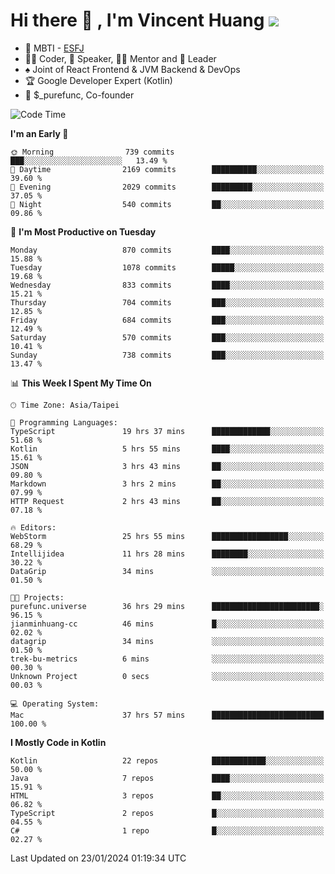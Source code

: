 # Hi there 👋 , I'm Vincent Huang ![](https://komarev.com/ghpvc/?username=Jian-Min-Huang)
- 👀 MBTI - [ESFJ](https://www.16personalities.com/esfj-personality)
- 👨‍💻 Coder, 🎤 Speaker, 👨‍🏫 Mentor and 🚀 Leader
- ♠️ Joint of React Frontend & JVM Backend & DevOps
- 🏆 Google Developer Expert (Kotlin)
- 💼 $_purefunc, Co-founder

<!--START_SECTION:waka-->
![Code Time](http://img.shields.io/badge/Code%20Time-3%2C300%20hrs%2020%20mins-blue)

**I'm an Early 🐤** 

```text
🌞 Morning                739 commits         ███░░░░░░░░░░░░░░░░░░░░░░   13.49 % 
🌆 Daytime                2169 commits        ██████████░░░░░░░░░░░░░░░   39.60 % 
🌃 Evening                2029 commits        █████████░░░░░░░░░░░░░░░░   37.05 % 
🌙 Night                  540 commits         ██░░░░░░░░░░░░░░░░░░░░░░░   09.86 % 
```
📅 **I'm Most Productive on Tuesday** 

```text
Monday                   870 commits         ████░░░░░░░░░░░░░░░░░░░░░   15.88 % 
Tuesday                  1078 commits        █████░░░░░░░░░░░░░░░░░░░░   19.68 % 
Wednesday                833 commits         ████░░░░░░░░░░░░░░░░░░░░░   15.21 % 
Thursday                 704 commits         ███░░░░░░░░░░░░░░░░░░░░░░   12.85 % 
Friday                   684 commits         ███░░░░░░░░░░░░░░░░░░░░░░   12.49 % 
Saturday                 570 commits         ███░░░░░░░░░░░░░░░░░░░░░░   10.41 % 
Sunday                   738 commits         ███░░░░░░░░░░░░░░░░░░░░░░   13.47 % 
```


📊 **This Week I Spent My Time On** 

```text
🕑︎ Time Zone: Asia/Taipei

💬 Programming Languages: 
TypeScript               19 hrs 37 mins      █████████████░░░░░░░░░░░░   51.68 % 
Kotlin                   5 hrs 55 mins       ████░░░░░░░░░░░░░░░░░░░░░   15.61 % 
JSON                     3 hrs 43 mins       ██░░░░░░░░░░░░░░░░░░░░░░░   09.80 % 
Markdown                 3 hrs 2 mins        ██░░░░░░░░░░░░░░░░░░░░░░░   07.99 % 
HTTP Request             2 hrs 43 mins       ██░░░░░░░░░░░░░░░░░░░░░░░   07.18 % 

🔥 Editors: 
WebStorm                 25 hrs 55 mins      █████████████████░░░░░░░░   68.29 % 
Intellijidea             11 hrs 28 mins      ████████░░░░░░░░░░░░░░░░░   30.22 % 
DataGrip                 34 mins             ░░░░░░░░░░░░░░░░░░░░░░░░░   01.50 % 

🐱‍💻 Projects: 
purefunc.universe        36 hrs 29 mins      ████████████████████████░   96.15 % 
jianminhuang-cc          46 mins             █░░░░░░░░░░░░░░░░░░░░░░░░   02.02 % 
datagrip                 34 mins             ░░░░░░░░░░░░░░░░░░░░░░░░░   01.50 % 
trek-bu-metrics          6 mins              ░░░░░░░░░░░░░░░░░░░░░░░░░   00.30 % 
Unknown Project          0 secs              ░░░░░░░░░░░░░░░░░░░░░░░░░   00.03 % 

💻 Operating System: 
Mac                      37 hrs 57 mins      █████████████████████████   100.00 % 
```

**I Mostly Code in Kotlin** 

```text
Kotlin                   22 repos            ████████████░░░░░░░░░░░░░   50.00 % 
Java                     7 repos             ████░░░░░░░░░░░░░░░░░░░░░   15.91 % 
HTML                     3 repos             ██░░░░░░░░░░░░░░░░░░░░░░░   06.82 % 
TypeScript               2 repos             █░░░░░░░░░░░░░░░░░░░░░░░░   04.55 % 
C#                       1 repo              █░░░░░░░░░░░░░░░░░░░░░░░░   02.27 % 
```




 Last Updated on 23/01/2024 01:19:34 UTC
<!--END_SECTION:waka-->
